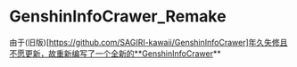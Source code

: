 # GenshinInfoCrawer_Remake
由于(旧版)[https://github.com/SAGIRI-kawaii/GenshinInfoCrawer]年久失修且不愿更新，故重新编写了一个全新的**GenshinInfoCrawer**

